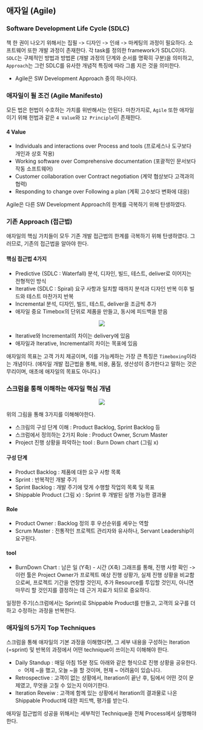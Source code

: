## 애자일 (Agile)

### Software Development Life Cycle (SDLC)

책 한 권이 나오기 위해서는 집필 -> 디자인 -> 인쇄 -> 마케팅의 과정이 필요하다. 소프트웨어 또한 개발 과정이 존재한다. 각 task를 정의한 framework가 SDLC이다. `SDLC`는 구체적인 방법과 방법론 (개발 과정의 단계와 순서를 명확히 구분)을 의미하고, `Approach`는 그런 SDLC를 유사한 개념적 특징에 따라 그룹 지은 것을 의미한다.

- Agile은 SW Development Approach 중의 하나이다.

### 애자일이 될 조건 (Agile Manifesto)

모든 법은 헌법이 수호하는 가치를 위반해서는 안된다. 마찬가지로, `Agile` 또한 애자일이기 위해 헌법과 같은 `4 Value`와 `12 Principle`이 존재한다.

#### 4 Value 

- Individuals and interactions over Process and tools (프로세스나 도구보다 개인과 상호 작용)
- Working software over Comprehensive documentation (포괄적인 문서보다 작동 소프트웨어)
- Customer collaboration over Contract negotiation (계약 협상보다 고객과의 협력)
- Responding to change over Following a plan (계획 고수보다 변화에 대응)

Agile은 다른 SW Development Approach의 한계를 극복하기 위해 탄생하였다.

### 기존 Approach (접근법)

애자일의 핵심 가치들이 모두 기존 개발 접근법의 한계를 극복하기 위해 탄생하였다. 그러므로, 기존의 접근법을 알아야 한다.

#### 핵심 접근법 4가지

- Predictive (SDLC : Waterfall) 분석, 디자인, 빌드, 테스트, deliver로 이어지는 전형적인 방식
- Iterative (SDLC : Spiral) 요구 사항과 일치할 때까지 분석과 디자인 반복 이후 빌드와 테스트 마찬가지 반복
- Incremental 분석, 디자인, 빌드, 테스트, deliver을 조금씩 추가
- 애자일 중요 Timebox의 단위로 제품을 만들고, 동시에 피드백을 받음

<center><img src = "https://user-images.githubusercontent.com/78870076/132296168-0fddd0f3-a701-416c-a3fe-3a49d6393b60.png"></center>

- Iterative와 Incremental의 차이는 delivery에 있음
- 애자일과 Iterative, Incremental의 차이는 목표에 있음 

애자일의 목표는 고객 가치 제공이며, 이를 가능케하는 가장 큰 특징은 `Timeboxing`이라는 개념이다. (애자일 개발 접근법을 통해, 비용, 품질, 생산성이 증가한다고 말하는 것은 무리이며, 애초에 애자일의 목표도 아니다.)

### 스크럼을 통해 이해하는 애자일 핵심 개념 

<center><img src = "https://user-images.githubusercontent.com/78870076/132296623-a9c1a0c8-20cb-4b21-b94d-99a57a54dc95.png"></center>

위의 그림을 통해 3가지를 이해해야한다.

- 스크림의 구성 단계 이해 : Product Backlog, Sprint Backlog 등
- 스크럼에서 정의하는 2가지 Role : Product Owner, Scrum Master
- Project 진행 상황을 파악하는 tool : Burn Down chart (그림 x)

#### 구성 단계

- Product Backlog : 제품에 대한 요구 사항 목록 
- Sprint : 반복적인 개발 주기
- Sprint Backlog : 개발 주기에 맞게 수행할 작업의 목록 및 목표 
- Shippable Product (그림 x) : Sprint 후 개발된 실행 가능한 결과물 

#### Role 

- Product Owner : Backlog 정의 후 우선순위를 세우는 역할
- Scrum Master : 전통적인 프로젝트 관리자와 유사하나, Servant Leadership이 요구된다.

#### tool 

- BurnDown Chart : 남은 일 (Y축) - 시간 (X축) 그래프를 통해, 진행 사항 확인 -> 이런 툴은 Project Owner가 프로젝트 예상 진행 상황가, 실제 진행 상황을 비교함으로써, 프로젝트 기간을 연장할 것인지, 추가 Resource를 투입할 것인지, 아니면 마무리 할 것인지를 결정하는 데 근거 자료가 되므로 중요하다.


일정한 주기(스크럼에서는 Sprint)로 Shippable Product를 만들고, 고객의 요구를 더하고 수정하는 과정을 반복한다.

### 애자일의 5가지 Top Techniques 

스크럼을 통해 애자일의 기본 과정을 이해했다면, 그 세부 내용을 구성하는 Iteration (=sprint) 및 반복의 과정에서 어떤 technique이 쓰이는지 이해해야 한다.

- Daily Standup : 매일 아침 15분 정도 아래와 같은 형식으로 진행 상황을 공유한다.
    - 어제 ~을 했고, 오늘 ~을 할 것이며, 현재 ~ 어려움이 있습니다.
- Retrospective : 고객이 없는 상황에서, Iteration이 끝난 후, 팀에서 어떤 것이 문제였고, 무엇을 고칠 수 있는지 이야기한다.
- Iteration Reveiw : 고객에 함께 있는 상황에서 Iteration의 결과물로 나온 Shippable Product에 대한 피드백, 평가를 받는다.

애자일 접근법의 성공을 위해서는 세부적인 Technique을 전체 Process에서 실행해야 한다.
